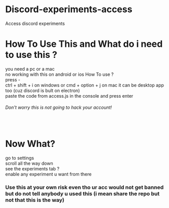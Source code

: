 # Discord-experiments-access
Access discord experiments
# How To Use This and What do i need to use this ?
you need a pc or a mac<br>
no working with this on android or ios
How To use ? <BR>
  press - <BR>
  ctrl + shift + i on windows or cmd + option + j on mac it can be desktop app too (cuz discord is bult on electron)<BR>
  paste the code from access.js in the console and press enter <BR>
  <h6>Don't worry this is not going to hack your account!</h6><Br>
<h1>Now What?</h1>
go to settings <BR>
scroll all the way down<BR>
see the experiments tab ?<BR>
enable any experiment u want from there
<h3>Use this at your own risk even tho ur acc would not get banned but do not tell anybody u used this (i mean share the repo but not that this is the way)</h3>






